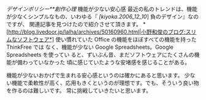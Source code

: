 *デザインポリシー**創作心理* 機能が少ない安心感
最近の私のトレンドは、機能が少なくシンプルなもの、いわゆる『 *[kiyoka.2006_12_10*] 負のデザイン』なのですが、
関連記事を見つけたので紹介させて頂きます。
 *[http://blog.livedoor.jp/lalha/archives/50160960.html|小野和俊のブログ:スリムなソフトウェア*]
 使い慣れていた Office の機能をほぼすべての機能を持った ThinkFree では
 なく、機能が少ない Google Spreadsheets。Google Spreadsheets を使ってい
 ると、ずいぶん昔、まだソフトウェアにたくさんの機能が備わっていなかった
 頃に感じていたような安堵感を感じることがある。

機能が少ないおかげで生まれる安心感というのは確かにあると思います。
少ない機能で柔軟性が高く、応用もきくというのが理想です。でも、そういう良い物を作るのは難しいです。
常に挑戦していきたいと思います。
